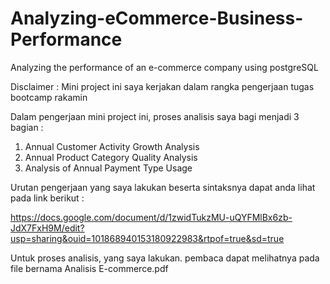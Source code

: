 # Analyzing-eCommerce-Business-Performance
 Analyzing the performance of an e-commerce company using postgreSQL
 

Disclaimer : Mini project ini saya kerjakan dalam rangka pengerjaan tugas bootcamp rakamin
 
Dalam pengerjaan mini project ini, proses analisis saya bagi menjadi 3 bagian :
 
 1. Annual Customer Activity Growth Analysis
 2. Annual Product Category Quality Analysis
 3. Analysis of Annual Payment Type Usage
 
Urutan pengerjaan yang saya lakukan beserta sintaksnya dapat anda lihat pada link berikut : 

https://docs.google.com/document/d/1zwidTukzMU-uQYFMlBx6zb-JdX7FxH9M/edit?usp=sharing&ouid=101868940153180922983&rtpof=true&sd=true

Untuk proses analisis, yang saya lakukan. pembaca dapat melihatnya pada file bernama Analisis E-commerce.pdf
